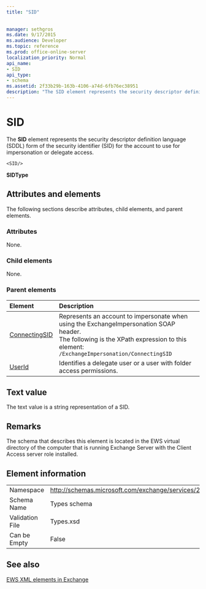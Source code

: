 ```yaml
---
title: "SID"
 
 
manager: sethgros
ms.date: 9/17/2015
ms.audience: Developer
ms.topic: reference
ms.prod: office-online-server
localization_priority: Normal
api_name:
- SID
api_type:
- schema
ms.assetid: 2f33b29b-163b-4106-a74d-6fb76ec38951
description: "The SID element represents the security descriptor definition language (SDDL) form of the security identifier (SID) for the account to use for impersonation or delegate access."
---
```


# SID

The **SID** element represents the security descriptor definition language (SDDL) form of the security identifier (SID) for the account to use for impersonation or delegate access. 
  
```
<SID/>
```

 **SIDType**
## Attributes and elements

The following sections describe attributes, child elements, and parent elements.
  
### Attributes

None.
  
### Child elements

None.
  
### Parent elements

|**Element**|**Description**|
|:-----|:-----|
|[ConnectingSID](connectingsid.md) <br/> |Represents an account to impersonate when using the ExchangeImpersonation SOAP header.  <br/> The following is the XPath expression to this element:  <br/>  `/ExchangeImpersonation/ConnectingSID` <br/> |
|[UserId](userid.md) <br/> |Identifies a delegate user or a user with folder access permissions.  <br/> |
   
## Text value

The text value is a string representation of a SID.
  
## Remarks

The schema that describes this element is located in the EWS virtual directory of the computer that is running Exchange Server with the Client Access server role installed.
  
## Element information

|||
|:-----|:-----|
|Namespace  <br/> |http://schemas.microsoft.com/exchange/services/2006/types  <br/> |
|Schema Name  <br/> |Types schema  <br/> |
|Validation File  <br/> |Types.xsd  <br/> |
|Can be Empty  <br/> |False  <br/> |
   
## See also



[EWS XML elements in Exchange](ews-xml-elements-in-exchange.md)

